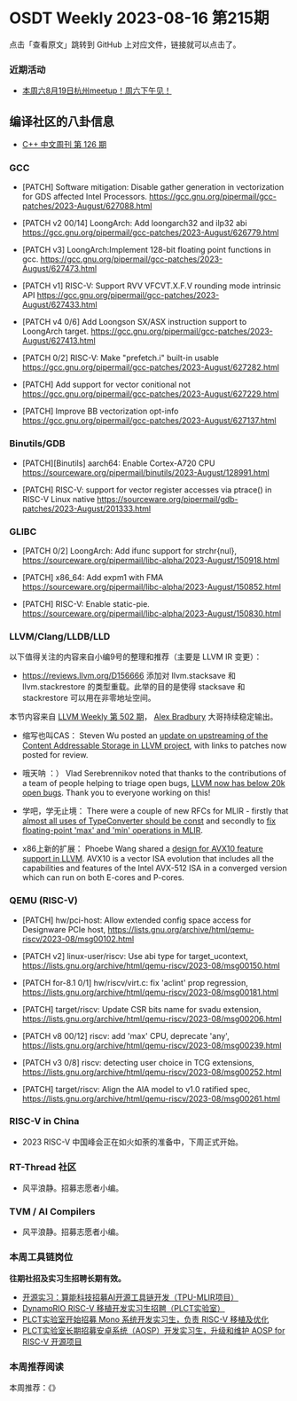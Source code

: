 # OSDT Weekly 2023-08-16 第215期

点击「查看原文」跳转到 GitHub 上对应文件，链接就可以点击了。

### 近期活动

- [本周六8月19日杭州meetup！周六下午见！](https://mp.weixin.qq.com/s/JWnzAV0GOU3LTamvDkqqOg)

## 编译社区的八卦信息

- [C++ 中文周刊 第 126 期](https://mp.weixin.qq.com/s/NlbkIxsQnlelJ8A6GFpvBA)

### GCC

- [PATCH] Software mitigation: Disable gather generation in vectorization for GDS affected Intel Processors.
   https://gcc.gnu.org/pipermail/gcc-patches/2023-August/627088.html

- [PATCH v2 00/14] LoongArch: Add loongarch32 and ilp32 abi
  https://gcc.gnu.org/pipermail/gcc-patches/2023-August/626779.html

- [PATCH v3] LoongArch:Implement 128-bit floating point functions in gcc.
  https://gcc.gnu.org/pipermail/gcc-patches/2023-August/627473.html

- [PATCH v1] RISC-V: Support RVV VFCVT.X.F.V rounding mode intrinsic API
  https://gcc.gnu.org/pipermail/gcc-patches/2023-August/627433.html

- [PATCH v4 0/6] Add Loongson SX/ASX instruction support to LoongArch target.
  https://gcc.gnu.org/pipermail/gcc-patches/2023-August/627413.html

- [PATCH 0/2] RISC-V: Make "prefetch.i" built-in usable
  https://gcc.gnu.org/pipermail/gcc-patches/2023-August/627282.html

- [PATCH] Add support for vector conitional not
  https://gcc.gnu.org/pipermail/gcc-patches/2023-August/627229.html

- [PATCH] Improve BB vectorization opt-info
  https://gcc.gnu.org/pipermail/gcc-patches/2023-August/627137.html

### Binutils/GDB

- [PATCH][Binutils] aarch64: Enable Cortex-A720 CPU
  https://sourceware.org/pipermail/binutils/2023-August/128991.html

- [PATCH] RISC-V: support for vector register accesses via ptrace() in RISC-V Linux native
  https://sourceware.org/pipermail/gdb-patches/2023-August/201333.html

### GLIBC

- [PATCH 0/2] LoongArch: Add ifunc support for strchr{nul},
  https://sourceware.org/pipermail/libc-alpha/2023-August/150918.html

- [PATCH] x86_64: Add expm1 with FMA
  https://sourceware.org/pipermail/libc-alpha/2023-August/150852.html

- [PATCH] RISC-V: Enable static-pie.
  https://sourceware.org/pipermail/libc-alpha/2023-August/150830.html

### LLVM/Clang/LLDB/LLD


以下值得关注的内容来自小编9号的整理和推荐（主要是 LLVM IR 变更）：

- https://reviews.llvm.org/D156666 添加对 llvm.stacksave 和 llvm.stackrestore 的类型重载。此举的目的是使得 stacksave 和 stackrestore 可以用在非零地址空间。

本节内容来自 [LLVM Weekly 第 502 期](http://llvmweekly.org/issue/502)，
[Alex Bradbury](https://www.linkedin.com/in/alex-bradbury/) 大哥持续稳定输出。

* 缩写也叫CAS： Steven Wu posted an [update on upstreaming of the Content Addressable Storage in LLVM project](https://discourse.llvm.org/t/llvmcas-upstreaming/72696), with links to patches now posted for review.

* 哦天呐 ：） Vlad Serebrennikov noted that thanks to the contributions of a team of people helping to triage open bugs, [LLVM now has below 20k open bugs](https://discourse.llvm.org/t/we-are-below-20k-open-issues-now/72707).  Thank you to everyone working on this!

* 学吧，学无止境： There were a couple of new RFCs for MLIR - firstly that [almost all uses of TypeConverter should be const](https://discourse.llvm.org/t/rfc-almost-all-uses-of-typeconverter-should-be-const/72689) and secondly to [fix floating-point 'max' and 'min' operations in MLIR](https://discourse.llvm.org/t/rfc-fix-floating-point-max-and-min-operations-in-mlir/72671).

* x86上新的扩展： Phoebe Wang shared a [design for AVX10 feature support in LLVM](https://discourse.llvm.org/t/rfc-design-for-avx10-feature-support/72661).  AVX10 is a vector ISA evolution that includes all the capabilities and features of the Intel AVX-512 ISA in a converged version which can run on both E-cores and P-cores.

### QEMU (RISC-V)


- [PATCH] hw/pci-host: Allow extended config space access for Designware PCIe host,
  https://lists.gnu.org/archive/html/qemu-riscv/2023-08/msg00102.html 

- [PATCH v2] linux-user/riscv: Use abi type for target_ucontext,
  https://lists.gnu.org/archive/html/qemu-riscv/2023-08/msg00150.html

- [PATCH for-8.1 0/1] hw/riscv/virt.c: fix 'aclint' prop regression,
  https://lists.gnu.org/archive/html/qemu-riscv/2023-08/msg00181.html

- [PATCH] target/riscv: Update CSR bits name for svadu extension,
  https://lists.gnu.org/archive/html/qemu-riscv/2023-08/msg00206.html

- [PATCH v8 00/12] riscv: add 'max' CPU, deprecate 'any',
  https://lists.gnu.org/archive/html/qemu-riscv/2023-08/msg00239.html

- [PATCH v3 0/8] riscv: detecting user choice in TCG extensions,
  https://lists.gnu.org/archive/html/qemu-riscv/2023-08/msg00252.html

- [PATCH] target/riscv: Align the AIA model to v1.0 ratified spec,
  https://lists.gnu.org/archive/html/qemu-riscv/2023-08/msg00261.html

### RISC-V in China

- 2023 RISC-V 中国峰会正在如火如荼的准备中，下周正式开始。

### RT-Thread 社区

- 风平浪静。招募志愿者小编。

### TVM / AI Compilers

- 风平浪静。招募志愿者小编。

### 本周工具链岗位

**往期社招及实习生招聘长期有效。**

- [开源实习：算能科技招募AI开源工具链开发（TPU-MLIR项目）](https://mp.weixin.qq.com/s/IBJh0ip4k11PzIMZecsWSw)
- [DynamoRIO RISC-V 移植开发实习生招聘（PLCT实验室）](https://mp.weixin.qq.com/s/J_5TjT6DOqeOXJXQI5VQxw)
- [PLCT实验室开始招募 Mono 系统开发实习生，负责 RISC-V 移植及优化](https://mp.weixin.qq.com/s/whEW7Hay1jIP1tBzIPay1A)
- [PLCT实验室长期招募安卓系统（AOSP）开发实习生，升级和维护 AOSP for RISC-V 开源项目](https://mp.weixin.qq.com/s/dJP2cEB1nex2inR5c-cJog)


### 本周推荐阅读

本周推荐：《》
